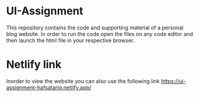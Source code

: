 # UI-Assignment
This repository contains the code and supporting material of a personal blog website. In order to run the code open the files on any code editor and then launch the html file in your respective browser.

# Netlify link
Inorder to view the website you can also use the following link
https://ui-assignment-hafsatariq.netlify.app/
